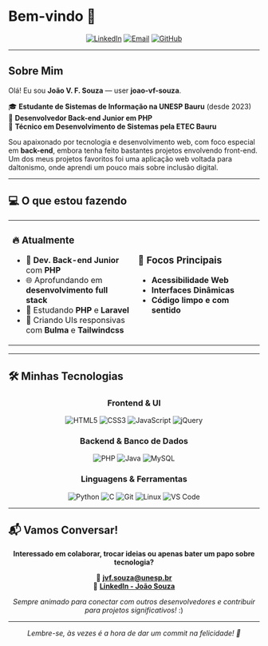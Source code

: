 # Bem-vindo 👋
<div align="center">

[![LinkedIn](https://img.shields.io/badge/LinkedIn-0077B5?style=for-the-badge&logo=linkedin&logoColor=white)](https://www.linkedin.com/in/jo%C3%A3o-souza-2b5498200/)
[![Email](https://img.shields.io/badge/Gmail-D14836?style=for-the-badge&logo=gmail&logoColor=white)](mailto:joao.fessouza.work@gmail.com)
[![GitHub](https://img.shields.io/badge/GitHub-100000?style=for-the-badge&logo=github&logoColor=white)](https://github.com/joao-vf-souza)

</div>

---

## Sobre Mim

Olá! Eu sou **João V. F. Souza** — user **joao-vf-souza**.

🎓 **Estudante de Sistemas de Informação na UNESP Bauru** (desde 2023)  
💼 **Desenvolvedor Back-end Junior em PHP**  
🎯 **Técnico em Desenvolvimento de Sistemas pela ETEC Bauru**

Sou apaixonado por tecnologia e desenvolvimento web, com foco especial em **back-end**, embora tenha feito bastantes projetos envolvendo front-end. Um dos meus projetos favoritos foi uma aplicação web voltada para daltonismo, onde aprendi um pouco mais sobre inclusão digital.

---

## 💻 O que estou fazendo

<table>
<tr>
<td width="50%">

### 🔥 Atualmente
- 💼 **Dev. Back-end Junior** com **PHP**
- 🌐 Aprofundando em **desenvolvimento full stack**
- 🧠 Estudando **PHP** e **Laravel**
- 🎨 Criando UIs responsivas com **Bulma** e **Tailwindcss**

</td>
<td width="50%">

### 🎯 Focos Principais
- **Acessibilidade Web**
- **Interfaces Dinâmicas**
- **Código limpo e com sentido**

</td>
</tr>
</table>

---

## 🛠️ Minhas Tecnologias

<div align="center">

### Frontend & UI
![HTML5](https://img.shields.io/badge/HTML5-E34F26?style=for-the-badge&logo=html5&logoColor=white)
![CSS3](https://img.shields.io/badge/CSS3-1572B6?style=for-the-badge&logo=css3&logoColor=white)
![JavaScript](https://img.shields.io/badge/JavaScript-F7DF1E?style=for-the-badge&logo=javascript&logoColor=black)
![jQuery](https://img.shields.io/badge/jQuery-0769AD?style=for-the-badge&logo=jquery&logoColor=white)

### Backend & Banco de Dados
![PHP](https://img.shields.io/badge/PHP-777BB4?style=for-the-badge&logo=php&logoColor=white)
![Java](https://img.shields.io/badge/Java-ED8B00?style=for-the-badge&logo=openjdk&logoColor=white)
![MySQL](https://img.shields.io/badge/MySQL-00000F?style=for-the-badge&logo=mysql&logoColor=white)

### Linguagens & Ferramentas
![Python](https://img.shields.io/badge/Python-3776AB?style=for-the-badge&logo=python&logoColor=white)
![C](https://img.shields.io/badge/C-00599C?style=for-the-badge&logo=c&logoColor=white)
![Git](https://img.shields.io/badge/Git-F05032?style=for-the-badge&logo=git&logoColor=white)
![Linux](https://img.shields.io/badge/Linux-FCC624?style=for-the-badge&logo=linux&logoColor=black)
![VS Code](https://img.shields.io/badge/VS_Code-007ACC?style=for-the-badge&logo=visual-studio-code&logoColor=white)

</div>

---

## 📬 Vamos Conversar!

<div align="center">

**Interessado em colaborar, trocar ideias ou apenas bater um papo sobre tecnologia?**

📧 **jvf.souza@unesp.br**  
🔗 **[LinkedIn - João Souza](https://www.linkedin.com/in/jo%C3%A3o-souza-2b5498200/)**  

*Sempre animado para conectar com outros desenvolvedores e contribuir para projetos significativos!* :)

</div>

---

<div align="center">
<i>Lembre-se, às vezes é a hora de dar um commit na felicidade! 🤞</i>
</div>
